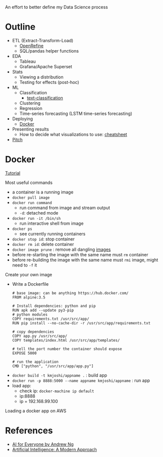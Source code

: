 An effort to better define my Data Science process

# Outline
- ETL (Extract-Transform-Load)
	- [OpenRefine](https://github.com/OpenRefine/OpenRefine/wiki/Documentation-For-Users)
	- SQL/pandas helper functions
- EDA
	- Tableau
	- Grafana/Apache Superset 
- Stats
	- Viewing a distribution
	- Testing for effects (post-hoc)
- ML
	- Classification
		- [text-classification](https://github.com/kmjoshi/text_classification)
	- Clustering
	- Regression
	- Time-series forecasting (LSTM time-series forecasting)
- Deploying
	- [Docker](#Docker)
- Presenting results
	- How to decide what visualizations to use: [cheatsheet](./Franconeri_ExperCeptionDotNet_ChartChooser.pdf)
- [Pitch](#Pitch)

# Docker
[Tutorial](https://github.com/docker/labs/blob/master/beginner/chapters/alpine.md)

Most useful commands
- a container is a running image
- ```docker pull image```
- ```docker run command```
	- run command from image and stream output
	- ```-d```: detached mode
- ```docker run -it /bin/sh ```
	- run interactive shell from image
- ```docker ps```
	- see currently running containers
- ```docker stop id```: stop container
- ```docker rm id```: delete container
- ```docker image prune``` : remove all dangling [images](https://stackoverflow.com/questions/33913020/docker-remove-none-tag-images)
- before re-starting the image with the same name must ```rm``` container
- before re-building the image with the same name must ```rmi``` image, might need to ```-f``` it

Create your own image
- Write a Dockerfile
	```Docker
	# base image: can be anything https://hub.docker.com/
	FROM alpine:3.5

	# Install dependencies: python and pip
	RUN apk add --update py3-pip
	# python modules
	COPY requirements.txt /usr/src/app/
	RUN pip install --no-cache-dir -r /usr/src/app/requirements.txt

	# copy dependencies
	COPY app.py /usr/src/app/
	COPY templates/index.html /usr/src/app/templates/

	# tell the port number the container should expose
	EXPOSE 5000

	# run the application
	CMD ["python", "/usr/src/app/app.py"]
	```
- ```docker build -t kmjoshi/appname .``` : build app
- ```docker run -p 8888:5000 --name appname kmjoshi/appname``` : run app
- load app:
	- check ip: ```docker-machine ip default```
	- ip:8888
	- ip = 192.168.99.100

Loading a docker app on AWS

<!-- # Pitch
Hi! I am Keshav Joshi, lover of all things, free-thinking, generally nice person, GaTech Alum, holder of two Masters Degrees (Physics/CS) and am looking for Data Science work of all kinds (full-time/part-time/contract).

This [link]() outlines my view of the Data Science process, with examples of work I have done with each.

Non-technical Data Science Process:
- Do you have data?
	- Yes!
		- Do you want a [post-hoc](https://stats.stackexchange.com/questions/129992/what-is-the-problem-with-post-hoc-testing) analysis of factors? Not advised! Design research questions first! (cite)
		- Do you want descriptive analysis of existing processes! Done let's hook it up to Tableau/any other dashboard tool!
	- No :/
		- Design research questions!
		- Design surveys/data input streams that would help answer those questions!
- Where's the ML/AI?
	- Do you need ML/AI?
		- Are the standard industry practices for answering those questions not sufficient?
		- Is this a repeated process with mostly objective answers?
			- Yes! Perfect for implementing AI
	- What can you do with ML?
		- Video: [Part 1](https://www.coursera.org/learn/ai-for-everyone/lecture/rv1fW/what-machine-learning-can-and-cannot-do), [Part 2](https://www.coursera.org/learn/ai-for-everyone/lecture/9n83j/more-examples-of-what-machine-learning-can-and-cannot-do). can audit this course to access
		- Segment data into clusters that might/might not be human-identifiable
		- Predict the ```FUTURE!```
	- Can I use classical AI techniques or control theory?
		- Is this a Constraint-satisfaction problem?
		- Is this an optimization problem?

Issues with the Data Science Process that I cannot handle but would like to learn!
- Putting a model into production and concurrently serving many customers
- Retraining a model with streaming/batch data. ```model drift```: when a model optimizes for new data and loses accuracy on original data set
	- Versioning?
- 

<!-- Oh you are still reading this! I appreciate this a lot, but you know what I would appreciate even more!? Some paisa $_$, please send some over if you felt this has helped you: [paytm]() [paypal](). -->

<!-- Thanks for reading! Suggestions welcome! 

Looking for roles! [Email me](mailto:kjoshfree@gmail.com) -->

# References
- [AI for Everyone by Andrew Ng](https://www.coursera.org/learn/ai-for-everyone)
- [Artificial Intelligence: A Modern Approach](http://aima.cs.berkeley.edu/)

